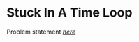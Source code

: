 Stuck In A Time Loop
=============
Problem statement
_[here](https://open.kattis.com/problems/timeloop)_